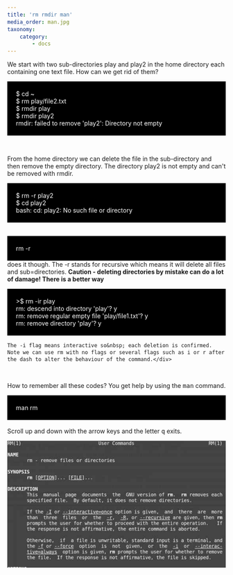 ```yaml
---
title: 'rm rmdir man'
media_order: man.jpg
taxonomy:
    category:
        - docs
---
```


We start with two sub-directories play and play2 in the home directory each containing one text file. How can we get rid of them?
<div style="background-color:black;color:white;padding:20px;">$ cd ~<br> $ rm play/file2.txt<br> $ rmdir play<br> $ rmdir play2<br> rmdir: failed to remove 'play2': Directory not empty<br></div>


<p><br></p>
<p>From the home directory we can delete the file in the sub-directory and then remove the empty directory. The directory play2 is not empty and can't be removed with rmdir.</p>
<p>
</p>
<div style="background-color:black;color:white;padding:20px;">$ rm -r play2<br> $ cd play2<br> bash: cd: play2: No such file or directory</div><br>
<p></p>
<p>
</p>
<div style="background-color:black;color:white;padding:20px;">rm -r</div> does it though. The -r stands for recursive which means it will delete all files and sub=directories. <b>Caution - deleting directories by mistake can do a lot of damage! There is a better way</b>
<p></p>
<p>

</p>
<div style="background-color:black;color:white;padding:20px;">&gt;$ rm -ir play<br> rm: descend into directory 'play'? y<br> rm: remove regular empty file 'play/file1.txt'? y<br> rm: remove directory 'play'? y<br></div>
<p></p>
<div>

    The -i flag means interactive so&nbsp; each deletion is confirmed. Note we can use rm with no flags or several flags such as i or r after the dash to alter the behaviour of the command.</div>
<div><br></div>

<p>How to remember all these codes? You get help by using the <kbd>man</kbd> command.<br>
</p>
<div style="background-color:black;color:white;padding:20px;"> man rm</div><br> Scroll up and down with the arrow keys and the letter <kbd>q</kbd> exits.
<p></p>

![](man.jpg)
